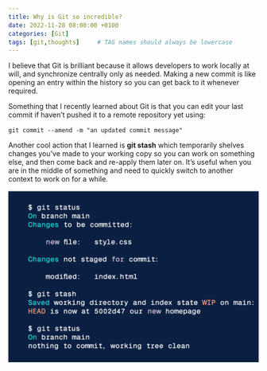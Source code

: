 ```yaml
---
title: Why is Git so incredible?
date: 2022-11-28 08:00:00 +0100
categories: [Git]
tags: [git,thoughts]     # TAG names should always be lowercase
---
```


I believe that Git is brilliant because it allows developers to work locally at will, and synchronize centrally only as needed. Making a new commit is like opening an entry within the history so you can get back to it whenever required. 

Something that I recently learned about Git is that you can edit your last commit if haven’t pushed it to a remote repository yet using:

```shell
git commit --amend -m "an updated commit message"
``` 

Another cool action that I learned is **git stash** which temporarily shelves changes you’ve made to your working copy so you can work on something else, and then come back and re-apply them later on. It’s useful when you are in the middle of something and need to quickly switch to another context to work on for a while.

![jscode](/assets/images/jscode.png)